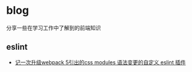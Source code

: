 # blog
分享一些在学习工作中了解到的前端知识

## eslint
- [记一次升级webpack 5引出的css modules 语法变更的自定义 eslint 插件](https://github.com/csu-feizao/blog/issues/1)
